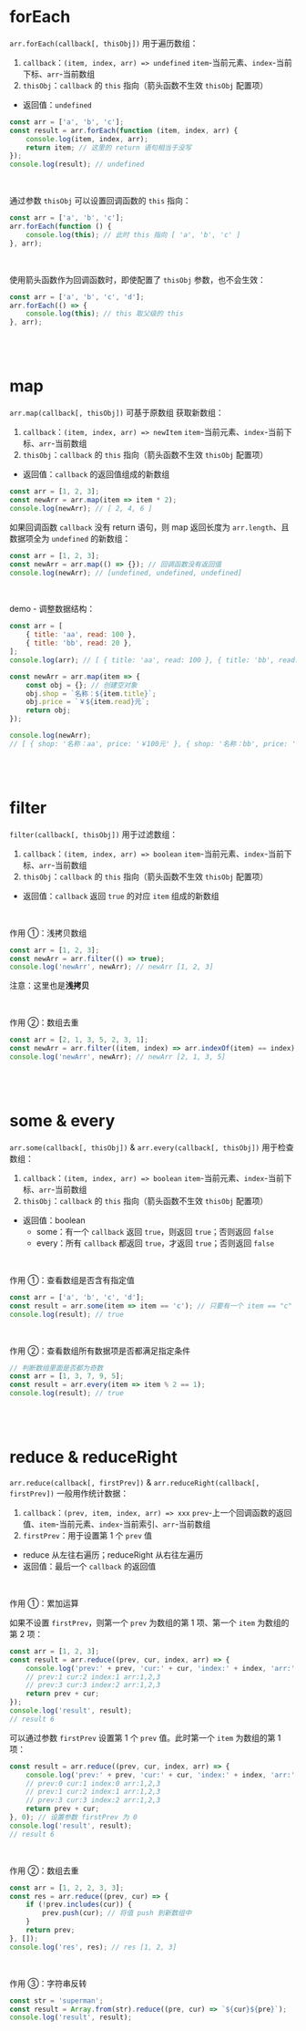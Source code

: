 # forEach

`arr.forEach(callback[, thisObj])` 用于遍历数组：

1.  `callback`：`(item, index, arr) => undefined`
    `item`-当前元素、`index`-当前下标、`arr`-当前数组
2.  `thisObj`：`callback` 的 `this` 指向（箭头函数不生效 `thisObj` 配置项）

-   返回值：`undefined`

```js
const arr = ['a', 'b', 'c'];
const result = arr.forEach(function (item, index, arr) {
    console.log(item, index, arr);
    return item; // 这里的 return 语句相当于没写
});
console.log(result); // undefined
```

<br>

通过参数 `thisObj` 可以设置回调函数的 `this` 指向：

```js
const arr = ['a', 'b', 'c'];
arr.forEach(function () {
    console.log(this); // 此时 this 指向 [ 'a', 'b', 'c' ]
}, arr);
```

<br>

使用箭头函数作为回调函数时，即使配置了 `thisObj` 参数，也不会生效：

```js
const arr = ['a', 'b', 'c', 'd'];
arr.forEach(() => {
    console.log(this); // this 取父级的 this
}, arr);
```

<br><br>

# map

`arr.map(callback[, thisObj])` 可基于原数组 获取新数组：

1.  `callback`：`(item, index, arr) => newItem`
    `item`-当前元素、`index`-当前下标、`arr`-当前数组
2.  `thisObj`：`callback` 的 `this` 指向（箭头函数不生效 `thisObj` 配置项）

-   返回值：`callback` 的返回值组成的新数组

```js
const arr = [1, 2, 3];
const newArr = arr.map(item => item * 2);
console.log(newArr); // [ 2, 4, 6 ]
```

如果回调函数 `callback` 没有 return 语句，则 map 返回长度为 `arr.length`、且数据项全为 `undefined` 的新数组：

```js
const arr = [1, 2, 3];
const newArr = arr.map(() => {}); // 回调函数没有返回值
console.log(newArr); // [undefined, undefined, undefined]
```

<br>

demo - 调整数据结构：

```js
const arr = [
    { title: 'aa', read: 100 },
    { title: 'bb', read: 20 },
];
console.log(arr); // [ { title: 'aa', read: 100 }, { title: 'bb', read: 20 } ]

const newArr = arr.map(item => {
    const obj = {}; // 创建空对象
    obj.shop = `名称：${item.title}`;
    obj.price = `￥${item.read}元`;
    return obj;
});

console.log(newArr);
// [ { shop: '名称：aa', price: '￥100元' }, { shop: '名称：bb', price: '￥20元' } ]
```

<br><br>

# filter

`filter(callback[, thisObj])` 用于过滤数组：

1.  `callback`：`(item, index, arr) => boolean`
    `item`-当前元素、`index`-当前下标、`arr`-当前数组
2.  `thisObj`：`callback` 的 `this` 指向（箭头函数不生效 `thisObj` 配置项）

-   返回值：`callback` 返回 `true` 的对应 `item` 组成的新数组

<br>

作用 ①：浅拷贝数组

```js
const arr = [1, 2, 3];
const newArr = arr.filter(() => true);
console.log('newArr', newArr); // newArr [1, 2, 3]
```

注意：这里也是**浅拷贝**

<br>

作用 ②：数组去重

```js
const arr = [2, 1, 3, 5, 2, 3, 1];
const newArr = arr.filter((item, index) => arr.indexOf(item) == index);
console.log('newArr', newArr); // newArr [2, 1, 3, 5]
```

<br><br>

# some & every

`arr.some(callback[, thisObj])` & `arr.every(callback[, thisObj])` 用于检查数组：

1.  `callback`：`(item, index, arr) => boolean`
    `item`-当前元素、`index`-当前下标、`arr`-当前数组
2.  `thisObj`：`callback` 的 `this` 指向（箭头函数不生效 `thisObj` 配置项）

-   返回值：boolean
    -   some：有一个 `callback` 返回 `true`，则返回 `true`；否则返回 `false`
    -   every：所有 `callback` 都返回 `true`，才返回 `true`；否则返回 `false`

<br>

作用 ①：查看数组是否含有指定值

```js
const arr = ['a', 'b', 'c', 'd'];
const result = arr.some(item => item == 'c'); // 只要有一个 item == "c" 则返回 true
console.log(result); // true
```

<br>

作用 ②：查看数组所有数据项是否都满足指定条件

```js
// 判断数组里面是否都为奇数
const arr = [1, 3, 7, 9, 5];
const result = arr.every(item => item % 2 == 1);
console.log(result); // true
```

<br><br>

# reduce & reduceRight

`arr.reduce(callback[, firstPrev])` & `arr.reduceRight(callback[, firstPrev])` 一般用作统计数据：

1.  `callback`：`(prev, item, index, arr) => xxx`
    `prev`-上一个回调函数的返回值、`item`-当前元素、`index`-当前索引、`arr`-当前数组
2.  `firstPrev`：用于设置第 1 个 `prev` 值

-   reduce 从左往右遍历；reduceRight 从右往左遍历
-   返回值：最后一个 `callback` 的返回值

<br>

作用 ①：累加运算

如果不设置 `firstPrev`，则第一个 `prev` 为数组的第 1 项、第一个 `item` 为数组的第 2 项：

```js
const arr = [1, 2, 3];
const result = arr.reduce((prev, cur, index, arr) => {
    console.log('prev:' + prev, 'cur:' + cur, 'index:' + index, 'arr:' + arr);
    // prev:1 cur:2 index:1 arr:1,2,3
    // prev:3 cur:3 index:2 arr:1,2,3
    return prev + cur;
});
console.log('result', result);
// result 6
```

可以通过参数 `firstPrev` 设置第 1 个 `prev` 值。此时第一个 `item` 为数组的第 1 项：

```js
const result = arr.reduce((prev, cur, index, arr) => {
    console.log('prev:' + prev, 'cur:' + cur, 'index:' + index, 'arr:' + arr);
    // prev:0 cur:1 index:0 arr:1,2,3
    // prev:1 cur:2 index:1 arr:1,2,3
    // prev:3 cur:3 index:2 arr:1,2,3
    return prev + cur;
}, 0); // 设置参数 firstPrev 为 0
console.log('result', result);
// result 6
```

<br>

作用 ②：数组去重

```js
const arr = [1, 2, 2, 3, 3];
const res = arr.reduce((prev, cur) => {
    if (!prev.includes(cur)) {
        prev.push(cur); // 将值 push 到新数组中
    }
    return prev;
}, []);
console.log('res', res); // res [1, 2, 3]
```

<br>

作用 ③：字符串反转

```js
const str = 'superman';
const result = Array.from(str).reduce((pre, cur) => `${cur}${pre}`);
console.log('result', result);
```

<br>
